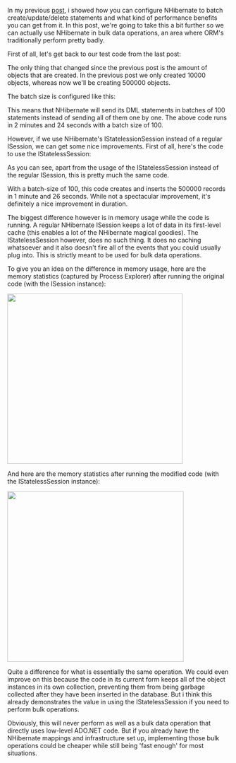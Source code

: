 In my previous <a href="/blog/2008/10/batching-nhibernates-dm-statements/">post</a>, i showed how you can configure NHibernate to batch create/update/delete statements and what kind of performance benefits you can get from it.  In this post, we're going to take this a bit further so we can actually use NHibernate in bulk data operations, an area where ORM's traditionally perform pretty badly.

First of all, let's get back to our test code from the last post:

<script src="https://gist.github.com/3684023.js?file=s1.cs"></script>

The only thing that changed since the previous post is the amount of objects that are created. In the previous post we only created 10000 objects, whereas now we'll be creating 500000 objects.

The batch size is configured like this:

<script src="https://gist.github.com/3684023.js?file=s2.xml"></script>

This means that NHibernate will send its DML statements in batches of 100 statements instead of sending all of them one by one.  The above code runs in 2 minutes and 24 seconds with a batch size of 100.  

However, if we use NHibernate's IStatelessionSession instead of a regular ISession, we can get some nice improvements.  First of all, here's the code to use the IStatelessSession:

<script src="https://gist.github.com/3684023.js?file=s3.cs"></script>

As you can see, apart from the usage of the IStatelessSession instead of the regular ISession, this is pretty much the same code.

With a batch-size of 100, this code creates and inserts the 500000 records in 1 minute and 26 seconds.  While not a spectacular improvement, it's definitely a nice improvement in duration.

The biggest difference however is in memory usage while the code is running. A regular NHibernate ISession keeps a lot of data in its first-level cache (this enables a lot of the NHibernate magical goodies).  The IStatelessSession however, does no such thing.  It does no caching whatsoever and it also doesn't fire all of the events that you could usually plug into.  This is strictly meant to be used for bulk data operations.

To give you an idea on the difference in memory usage, here are the memory statistics (captured by Process Explorer) after running the original code (with the ISession instance):

<a href="/blog/wp-content/uploads/2008/10/isession.png"><img src="/blog/wp-content/uploads/2008/10/isession.png" alt="" title="isession" width="398" height="385" class="alignnone size-full wp-image-551" /></a>

And here are the memory statistics after running the modified code (with the IStatelessSession instance):

<a href="/blog/wp-content/uploads/2008/10/istatelesssession.png"><img src="/blog/wp-content/uploads/2008/10/istatelesssession.png" alt="" title="istatelesssession" width="400" height="386" class="alignnone size-full wp-image-552" /></a>

Quite a difference for what is essentially the same operation.  We could even improve on this because the code in its current form keeps all of the object instances in its own collection, preventing them from being garbage collected after they have been inserted in the database.  But i think this already demonstrates the value in using the IStatelessSession if you need to perform bulk operations.

Obviously, this will never perform as well as a bulk data operation that directly uses low-level ADO.NET code.  But if you already have the NHibernate mappings and infrastructure set up, implementing those bulk operations could be cheaper while still being 'fast enough' for most situations.